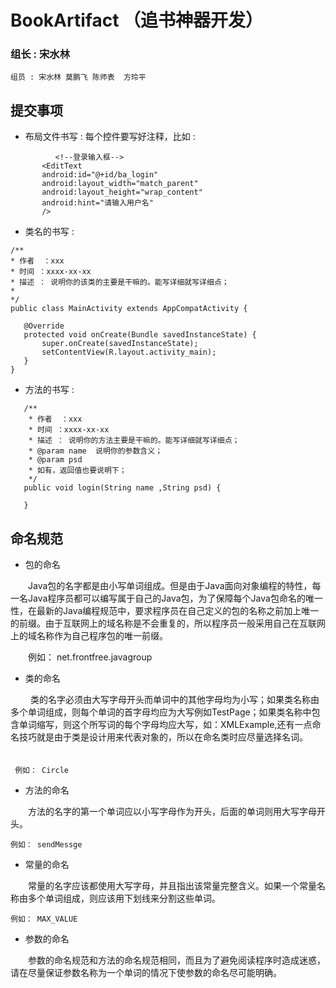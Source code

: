# BookArtifact （追书神器开发）
     
     
### 组长 : 宋水林 ###
 
`组员 : 宋水林 莫鹏飞 陈师表  方玲平` 

## 提交事项 ##
  
  * 布局文件书写 : 每个控件要写好注释，比如 :
 
 ```
           <!--登录输入框-->
        <EditText
        android:id="@+id/ba_login"
        android:layout_width="match_parent"
        android:layout_height="wrap_content"
        android:hint="请输入用户名"
        />
```

  * 类名的书写 : 

 ```
 /**
 * 作者  ：xxx
 * 时间 ：xxxx-xx-xx
 * 描述 ： 说明你的该类的主要是干嘛的。能写详细就写详细点；
 * 
 */
public class MainActivity extends AppCompatActivity {

    @Override
    protected void onCreate(Bundle savedInstanceState) {
        super.onCreate(savedInstanceState);
        setContentView(R.layout.activity_main);
    }
} 
```
  * 方法的书写 :
  
 ```
    /**
     * 作者  ：xxx
     * 时间 ：xxxx-xx-xx
     * 描述 ： 说明你的方法主要是干嘛的。能写详细就写详细点；
     * @param name  说明你的参数含义；
     * @param psd
     * 如有，返回值也要说明下；
     */
    public void login(String name ,String psd) {
        
    }
```
 ## 命名规范 ##
 
* 包的命名 
 
　　Java包的名字都是由小写单词组成。但是由于Java面向对象编程的特性，每一名Java程序员都可以编写属于自己的Java包，为了保障每个Java包命名的唯一性，在最新的Java编程规范中，要求程序员在自己定义的包的名称之前加上唯一的前缀。由于互联网上的域名称是不会重复的，所以程序员一般采用自己在互联网上的域名称作为自己程序包的唯一前缀。
  
　　例如： net.frontfree.javagroup 
* 类的命名 

　　 类的名字必须由大写字母开头而单词中的其他字母均为小写；如果类名称由多个单词组成，则每个单词的首字母均应为大写例如TestPage；如果类名称中包含单词缩写，则这个所写词的每个字母均应大写，如：XMLExample,还有一点命名技巧就是由于类是设计用来代表对象的，所以在命名类时应尽量选择名词。 　　
   
     例如： Circle 
* 方法的命名 

　　方法的名字的第一个单词应以小写字母作为开头，后面的单词则用大写字母开头。
  
    例如： sendMessge 
* 常量的命名 

　　常量的名字应该都使用大写字母，并且指出该常量完整含义。如果一个常量名称由多个单词组成，则应该用下划线来分割这些单词。
  
    例如： MAX_VALUE 
* 参数的命名 

　　参数的命名规范和方法的命名规范相同，而且为了避免阅读程序时造成迷惑，请在尽量保证参数名称为一个单词的情况下使参数的命名尽可能明确。

  
